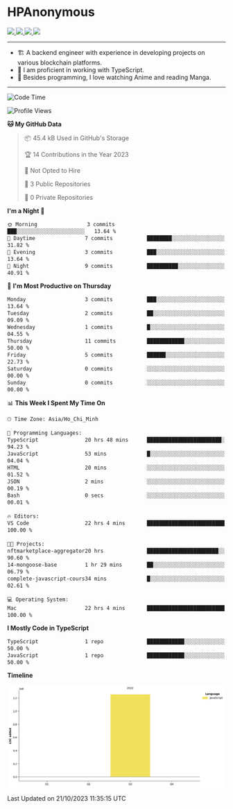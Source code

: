 # HPAnonymous
<p>
  <a href="https://twitter.com/HoratioPham98">
    <img src="https://img.shields.io/badge/-Twitter-1ca0f1?style=flat-square&labelColor=1ca0f1&logo=twitter&logoColor=white&link=https://twitter.com/HoratioPham98">
   <a/>
  <a href="https://stackoverflow.com/users/20403779/illuminati">
    <img src="https://img.shields.io/badge/-StackOverflow-f48024?style=flat-square&labelColor=f48024&logo=stackoverflow&logoColor=white&link=https://stackoverflow.com/users/20403779/illuminati">
   <a/>
  <a href="https://www.linkedin.com/in/hieuphamuit/">
    <img src="https://img.shields.io/badge/-LinkedIn-blue?style=flat-square&logo=Linkedin&logoColor=white&link=https://www.linkedin.com/in/hieuphamuit/">
  <a/>
   <a href="mailto:phamngochieuuit@gmail.com">
    <img src="https://img.shields.io/badge/-Email-c14438?style=flat-square&logo=Gmail&logoColor=white&link=mailto:phamngochieuuit@gmail.com">
   <a/>
</p>

---

- 🏗️ A backend engineer with experience in developing projects on various blockchain platforms.
- 🌊 I am proficient in working with TypeScript.
- 🍣 Besides programming, I love watching Anime and reading Manga.
<!-- - ⚡ I mostly write JavaScript for dev and C++ for competitive programming (not active now). -->

---

<!--START_SECTION:waka-->
![Code Time](http://img.shields.io/badge/Code%20Time-44%20hrs%2024%20mins-blue)

![Profile Views](http://img.shields.io/badge/Profile%20Views-145-blue)

**🐱 My GitHub Data** 

> 📦 45.4 kB Used in GitHub's Storage 
 > 
> 🏆 14 Contributions in the Year 2023
 > 
> 🚫 Not Opted to Hire
 > 
> 📜 3 Public Repositories 
 > 
> 🔑 0 Private Repositories 
 > 
**I'm a Night 🦉** 

```text
🌞 Morning                3 commits           ███░░░░░░░░░░░░░░░░░░░░░░   13.64 % 
🌆 Daytime                7 commits           ████████░░░░░░░░░░░░░░░░░   31.82 % 
🌃 Evening                3 commits           ███░░░░░░░░░░░░░░░░░░░░░░   13.64 % 
🌙 Night                  9 commits           ██████████░░░░░░░░░░░░░░░   40.91 % 
```
📅 **I'm Most Productive on Thursday** 

```text
Monday                   3 commits           ███░░░░░░░░░░░░░░░░░░░░░░   13.64 % 
Tuesday                  2 commits           ██░░░░░░░░░░░░░░░░░░░░░░░   09.09 % 
Wednesday                1 commits           █░░░░░░░░░░░░░░░░░░░░░░░░   04.55 % 
Thursday                 11 commits          ████████████░░░░░░░░░░░░░   50.00 % 
Friday                   5 commits           ██████░░░░░░░░░░░░░░░░░░░   22.73 % 
Saturday                 0 commits           ░░░░░░░░░░░░░░░░░░░░░░░░░   00.00 % 
Sunday                   0 commits           ░░░░░░░░░░░░░░░░░░░░░░░░░   00.00 % 
```


📊 **This Week I Spent My Time On** 

```text
🕑︎ Time Zone: Asia/Ho_Chi_Minh

💬 Programming Languages: 
TypeScript               20 hrs 48 mins      ████████████████████████░   94.23 % 
JavaScript               53 mins             █░░░░░░░░░░░░░░░░░░░░░░░░   04.04 % 
HTML                     20 mins             ░░░░░░░░░░░░░░░░░░░░░░░░░   01.52 % 
JSON                     2 mins              ░░░░░░░░░░░░░░░░░░░░░░░░░   00.19 % 
Bash                     0 secs              ░░░░░░░░░░░░░░░░░░░░░░░░░   00.01 % 

🔥 Editors: 
VS Code                  22 hrs 4 mins       █████████████████████████   100.00 % 

🐱‍💻 Projects: 
nftmarketplace-aggregator20 hrs              ███████████████████████░░   90.60 % 
14-mongoose-base         1 hr 29 mins        ██░░░░░░░░░░░░░░░░░░░░░░░   06.79 % 
complete-javascript-cours34 mins             █░░░░░░░░░░░░░░░░░░░░░░░░   02.61 % 

💻 Operating System: 
Mac                      22 hrs 4 mins       █████████████████████████   100.00 % 
```

**I Mostly Code in TypeScript** 

```text
TypeScript               1 repo              ████████████░░░░░░░░░░░░░   50.00 % 
JavaScript               1 repo              ████████████░░░░░░░░░░░░░   50.00 % 
```



**Timeline**

![Lines of Code chart](https://raw.githubusercontent.com/HPAnonymous/HPAnonymous/main/assets/bar_graph.png)


 Last Updated on 21/10/2023 11:35:15 UTC
<!--END_SECTION:waka-->
